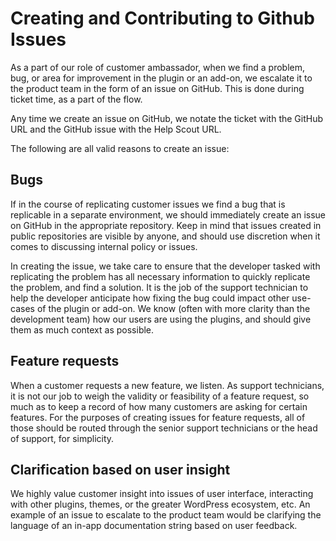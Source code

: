 # Creating and Contributing to Github Issues
As a part of our role of customer ambassador, when we find a problem, bug, or area for improvement in the plugin or an add-on, we escalate it to the product team in the form of an issue on GitHub. This is done during ticket time, as a part of the flow. 

Any time we create an issue on GitHub, we notate the ticket with the GitHub URL and the GitHub issue with the Help Scout URL.

The following are all valid reasons to create an issue:
## Bugs
If in the course of replicating customer issues we find a bug that is replicable in a separate environment, we should immediately create an issue on GitHub in the appropriate repository. Keep in mind that issues created in public repositories are visible by anyone, and should use discretion when it comes to discussing internal policy or issues. 

In creating the issue, we take care to ensure that the developer tasked with replicating the problem has all necessary information to quickly replicate the problem, and find a solution. It is the job of the support technician to help the developer anticipate how fixing the bug could impact other use-cases of the plugin or add-on. We know (often with more clarity than the development team) how our users are using the plugins, and should give them as much context as possible.
## Feature requests
When a customer requests a new feature, we listen. As support technicians, it is not our job to weigh the validity or feasibility of a feature request, so much as to keep a record of how many customers are asking for certain features. For the purposes of creating issues for feature requests, all of those should be routed through the senior support technicians or the head of support, for simplicity. 
## Clarification based on user insight
We highly value customer insight into issues of user interface, interacting with other plugins, themes, or the greater WordPress ecosystem, etc. An example of an issue to escalate to the product team would be clarifying the language of an in-app documentation string based on user feedback.
